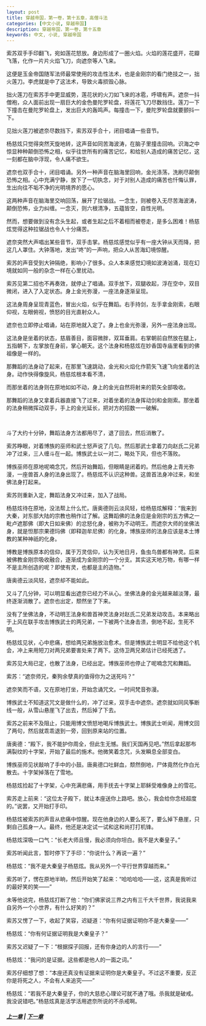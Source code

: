 ```yaml
---
layout: post
title: 穿越帝国，第一卷，第十五章，高僧斗法
categories: [中文小说, 穿越帝国]
description: 穿越帝国，第一卷，第十五章
keywords: 中文, 小说, 穿越帝国
---
```


索苏双手手印翻飞，宛如莲花怒放。身边形成了一圈火焰。火焰的莲花盛开，花瓣飞落，化作一片片火焰飞刀，向遮奈等人飞来。

这便是玉金帝国随军法师最常使用的攻击性法术，也是金刚宗的看门绝技之一，拙火莲刀。李虎就是中了这法术，导致火毒损毁心脉。

拙火莲刀在索苏手中更显威势，莲花状的火刀如飞来的冰雹，呼啸有声。遮奈一抖僧袍，众人面前出现一扇巨大的金色曼陀罗轮盘，将莲花飞刀尽数挡住。莲刀一下下撞击在曼陀罗轮盘上，发出巨大的轰鸣声。每撞击一下，曼陀罗轮盘就要颤抖一下。

见拙火莲刀被遮奈尽数挡下，索苏双手合十，闭目唱诵一些音节。

杨慈炫只觉得突然天旋地转，这声音如同苦海波涛，在脑子里撞击回响。识海之中惊显种种颠倒恐怖之相，似乎往世所有的痛苦记忆，和给别人造成的痛苦记忆，这一刻都在脑中浮现，令人痛不欲生。

遮奈也双手合十，闭目唱诵。另外一种声音在脑海里回响，金光涤荡，洗刷尽颠倒恐怖之相。心中充满宁静，放下了一切执念，对于对别人造成的痛苦也忏悔认罪，生出向往不垢不净的光明境界的愿心。

这两种声音在脑海里交响回荡，展开了拉锯战。一念生，则被卷入无尽苦海波涛，颠倒恐怖，业力纠缠。一念灭，则六根清净，五蕴皆空，自性光明。

然而，想要做到没有念头生起，或者生起之后不着相而被卷走，是多么困难！杨慈炫觉得这种拉锯战也令人十分痛苦。

遮奈突然大声唱出某些音节，双手击掌。杨慈炫感觉似乎有一座大钟从天而降，把这几人罩住。大钟落地，发出“咚”的一声响，把众人从苦海幻境惊醒。

索苏的声音受到大钟隔绝，影响小了很多。众人本来感觉幻境如波涛汹涌，现在幻境就如同一般的杂念一样在心里扰动。

索苏见第二招也不再奏效，就停止了唱诵。双手放下，双腿收起，浮在空中，双目微闭，进入了入定状态。身上金光弥漫，一座法身逐渐呈现。

这法身周身呈现青蓝色，冒出火焰，似乎在舞蹈。右手持剑，左手拿金刚索，右眼仰视，左眼俯视，愤怒的目光直射众人。

遮奈也立即停止唱诵，站在原地就入定了。身上也金光弥漫，另外一座法身出现。

这法身是坐着的状态，慈眉善目，面容微胖，双耳垂肩。右掌朝前自然放在腿上，五指朝下，左掌放在身前，掌心朝天。这个法身和杨慈炫在妙香国寺庙里看到的佛祖像是一样的。

那舞蹈的法身动了起来，在那里飞速跳动，金光和火焰化作箭矢飞速飞向坐着的法身。动作快得像旋风，杨慈炫根本看不清，

而那坐着的法身则在原地如如不动，身上的金光自然将射来的箭矢全部吸收。

那舞蹈的法身又拿着兵器直接飞了过来，对着坐着的法身挥动剑和金刚索。那坐着的法身稍微挥动双手，手上的金光延长，把对方的招数一一破解。

<br/>

斗了大约十分钟，舞蹈法身方法都用尽了，退了回去，然后消散了。

索苏睁眼，对着博族的巫师和武士怒声说了几句。然后那武士拿着刀向赵氏二兄弟冲了过来，三人缠斗在一起。博族武士以一对二，略处下风，但也不落败。

博族巫师在原地呢喃念咒，然后开始舞蹈，但眼睛是闭着的。然后他身上青光弥漫，一座兽首人身的法身出现了。杨慈炫不认识这种兽。这兽首法身冲过来，和坐佛法身打起来。

索苏则重新入定，舞蹈法身又冲过来，加入了战局。

杨慈炫待在原地，没法帮上什么忙。唐奥德则云淡风轻，给杨慈炫解释：“我来到大秦，对东部大陆的宗教也稍作过了解。这舞蹈佛的法身应是金刚宗的五方佛之一毗卢遮那佛（即大日如来佛）的忿怒化身，被称为不动明王。而遮奈大师的坐佛法身，就是怛那宗果德玛佛（即释迦牟尼佛）的化身。博族巫师的法身应该是本土博教的某种神祇的化身。

博教是博族原本的信仰，属于万灵信仰，认为天地日月，鱼虫鸟兽都有神灵。后来被佛教金刚宗吸收融合，逐渐成为金刚宗的一个分支。其实这天地万物，有哪一样不是主所创造的呢？即使有灵，也都是主的造物。”

唐奥德云淡风轻，遮奈却不能如此。

又斗了几分钟，可以明显看出遮奈已经力不从心。坐佛法身的金光越来越淡薄，最终逐渐消散了。遮奈也出定，颓然坐了下来。

没有了坐佛法身，不动明王法身和兽首神灵法身对赵氏二兄弟发动攻击。本来略出于上风在联手攻击博族武士的两兄弟，一下被两个法身击溃，倒地不起，生死不明。

杨慈炫见状，心中悲痛，想给两兄弟施放治愈术。但是博族武士明显不给他这个机会，冲上来用短刀对两兄弟要害处来了两下。这侍卫两兄弟估计已经死透了。

索苏见大局已定，也散了法身，已经出定。博族巫师也停止了呢喃念咒和舞蹈。

索苏：“遮奈师兄，秦狗余孽真的值得你为之送死吗？”

遮奈笑而不语，又在原地打坐，开始念诵咒文。一时间梵音弥漫。

博族武士不知道这咒文是做什么的，冲了过来，双手击中遮奈。遮奈就如同风筝断线一般，从雪山悬崖飞了出去，然后掉了下去。

索苏之前来不及阻止，只能用博文愤怒地喝斥博族武士。博族武士听闻，用博文回了两句，然后就乖乖退到一旁，回到原来站的位置。

唐奥德：“殿下，我不能护你周全，但此生无憾。我们天国再见吧。”然后拿起那布满裂纹的十字架，开始了最后的施术。他微笑着念咒，头发瞬息全部变白。

博族巫师见状敲响了手中的小鼓。唐奥德口吐鲜血，颓然倒地，尸体竟然化作白光散去。十字架掉落在了雪地。

杨慈炫捡起了十字架，心中充满悲痛，用手抚去十字架上耶稣受难像身上的雪花。

索苏走上前来：“这位太子殿下，就让本座送你上路吧。放心，我会给你念经超度的。”说罢，又开始打手印。

杨慈炫被索苏的声音从悲痛中惊醒。现在他身边的人要么死了，要么掉下悬崖，只剩自己孤身一人。最终，他还是决定试一试和这和尚打打机锋。

杨慈炫深吸一口气：“长老大师且慢，我必须向你坦白。我不是大秦皇子。”

索苏听闻此言，暂时停下了手印：“你说什么？再说一遍？”

杨慈炫：“我不是大秦皇子杨慈炫。我从另外一个平行世界穿越而来。”

索苏听了，愣在原地半晌，然后开始笑了起来：“哈哈哈哈——这，这真是我听过的最好笑的笑——”

未等他说完，杨慈炫打断了他：“你们佛家说三界之内有三千大千世界，我说我来自另外一个小世界，有什么好笑的？”

索苏又愣了一下，收起了笑容，迟疑道：“你有何证据证明你不是大秦皇——”

杨慈炫：“你有何证据证明我是大秦皇子？”

索苏又迟疑了一下：“根据探子回报，还有你身边的人的言行——”

杨慈炫：“我问的是证据。这些都是他人的一面之词。”

索苏仔细想了想：“本座还真没有证据来证明你是大秦皇子。不过这不重要，反正你是将死之人，不会有人来追究——”

杨慈炫：“若我不是大秦皇子，你的大慈悲心理论可就不通了哦。杀我就是破戒。我没说错吧。”杨慈炫真是活学活用遮奈所说的不杀戒啊。

##### [上一章](/2020/03/14/TimeTravellerEmpire-1-14/) | [下一章](/2020/03/15/TimeTravellerEmpire-1-16/)